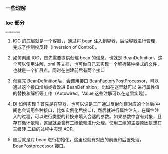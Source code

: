 ### 一些理解

### Ioc 部分

<img src="https://s2.loli.net/2024/01/23/9BVyT7SAnsIduRZ.webp" alt="在这里插入图片描述" style="zoom: 33%;" />

1. IOC 的底层就是一个容器，，通过将 bean 注入到容器，后油容器进行管理，完成了控制权反转（Inversion of Control）。

2. 如何创建 IOC，首先需要提供创建 bean 的信息，也就是 BeanDefinition。这个可以使用注解，xml 等文档，也可你自己去实现一个解析某种格式的文件，也就是一个扩展点。同时在创建前后有两个接口

3. 创建完 BeanDefinition后，会调用接口 BeanFactoryPostProcessor，可以通过这个接口增加或者改进 BeanDefinition，比如在这里就可以 进行属性值的替换和解析等工作（Autowired，Value 这些注解可以在这里实现）。

4. DI 如何实现？首先是在容器，也可以说是工厂通过反射创建对应的个体后(中间也会调用各种接口，比如实例化后接口)，然后就进行属性注入，在属性注入的过程，可以进行类型的转换来填入合适的参数。如果参数中含有对象，且存在循环依赖，这里就会含有三级依赖进行处理。使用三级的主要原因是想在三级转 二级的过程中实现 AOP。

5. 随后就是对 bean 进行初始化，这里也就有对应的前置和后置处理，BeanPostprocessor 接口。

   